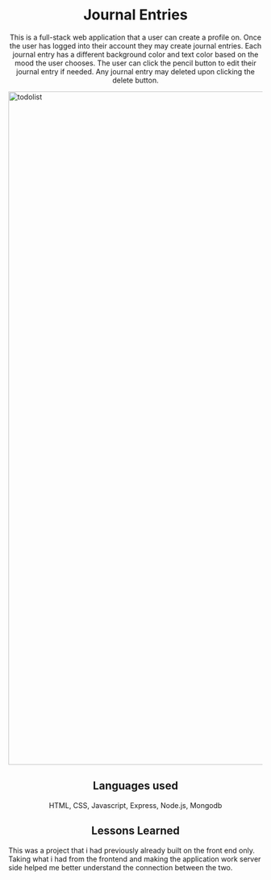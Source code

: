 


<h1 align="center"> Journal Entries</h1>

<p align="center">
  This is a full-stack web application that a user can create a profile on. Once the user has logged into their account they may create journal entries. Each journal entry has a different background color and text color based on the mood the user chooses. The user can click the pencil button to edit their journal entry if needed. Any journal entry may deleted upon clicking the delete button.
</p>

<img width="1333" alt="todolist" src="https://user-images.githubusercontent.com/102041426/171782371-7e77b315-7923-4c05-8845-079428af4774.png">

<h2 align="center"> Languages used</h2>
<p align="center"> HTML, CSS, Javascript, Express, Node.js, Mongodb </p>

<h2 align="center"> Lessons Learned </h2>
<p> This was a project that i had previously already built on the front end only. Taking what i had from the frontend and making the application work server side helped me better understand the connection between the two. </p>
